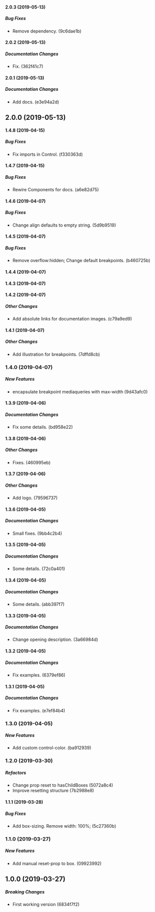#### 2.0.3 (2019-05-13)

##### Bug Fixes

*  Remove dependency. (9c6dae1b)

#### 2.0.2 (2019-05-13)

##### Documentation Changes

*  Fix. (362f41c7)

#### 2.0.1 (2019-05-13)

##### Documentation Changes

*  Add docs. (e3e94a2d)

## 2.0.0 (2019-05-13)

#### 1.4.8 (2019-04-15)

##### Bug Fixes

*  Fix imports in Control. (f330363d)

#### 1.4.7 (2019-04-15)

##### Bug Fixes

*  Rewire Components for docs. (a6e82d75)

#### 1.4.6 (2019-04-07)

##### Bug Fixes

*  Change align defaults to empty string. (5d9b9519)

#### 1.4.5 (2019-04-07)

##### Bug Fixes

*  Remove overflow:hidden; Change default breakpoints. (b460725b)

#### 1.4.4 (2019-04-07)

#### 1.4.3 (2019-04-07)

#### 1.4.2 (2019-04-07)

##### Other Changes

*  Add absolute links for documentation images. (c79a9ed9)

#### 1.4.1 (2019-04-07)

##### Other Changes

*  Add illustration for breakpoints. (7dffd8cb)

### 1.4.0 (2019-04-07)

##### New Features

*  encapsulate breakpoint mediaqueries with max-width (9d43afc0)

#### 1.3.9 (2019-04-06)

##### Documentation Changes

*  Fix some details. (bd958e22)

#### 1.3.8 (2019-04-06)

##### Other Changes

*  Fixes. (460995eb)

#### 1.3.7 (2019-04-06)

##### Other Changes

*  Add logo. (79596737)

#### 1.3.6 (2019-04-05)

##### Documentation Changes

*  Small fixes. (9bb4c2b4)

#### 1.3.5 (2019-04-05)

##### Documentation Changes

*  Some details. (72c0a401)

#### 1.3.4 (2019-04-05)

##### Documentation Changes

*  Some details. (abb397f7)

#### 1.3.3 (2019-04-05)

##### Documentation Changes

*  Change opening description. (3a66984d)

#### 1.3.2 (2019-04-05)

##### Documentation Changes

*  Fix examples. (6379ef86)

#### 1.3.1 (2019-04-05)

##### Documentation Changes

*  Fix examples. (e7ef84b4)

### 1.3.0 (2019-04-05)

##### New Features

*  Add custom control-color. (ba912939)

### 1.2.0 (2019-03-30)

##### Refactors

*  Change prop reset to hasChildBoxes (5072a8c4)
*  Improve resetting structure (7b2988e8)

#### 1.1.1 (2019-03-28)

##### Bug Fixes

*  Add box-sizing. Remove width: 100%; (5c27360b)

### 1.1.0 (2019-03-27)

##### New Features

*  Add manual reset-prop to box. (09923992)

## 1.0.0 (2019-03-27)

##### Breaking Changes

*  First working version (6834f7f2)

